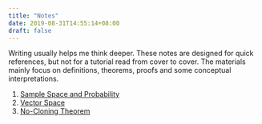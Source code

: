 ```yaml
---
title: "Notes"
date: 2019-08-31T14:55:14+08:00
draft: false
---
```


Writing usually helps me think deeper.
These notes are designed for quick references, but not for a tutorial read from cover to cover.
The materials mainly focus on definitions, theorems, proofs and some conceptual interpretations.

1. [Sample Space and Probability](/notes/sampleSpace.pdf)
2. [Vector Space](/notes/vectorSpace.pdf)
2. [No-Cloning Theorem](/notes/no_cloning.pdf)
